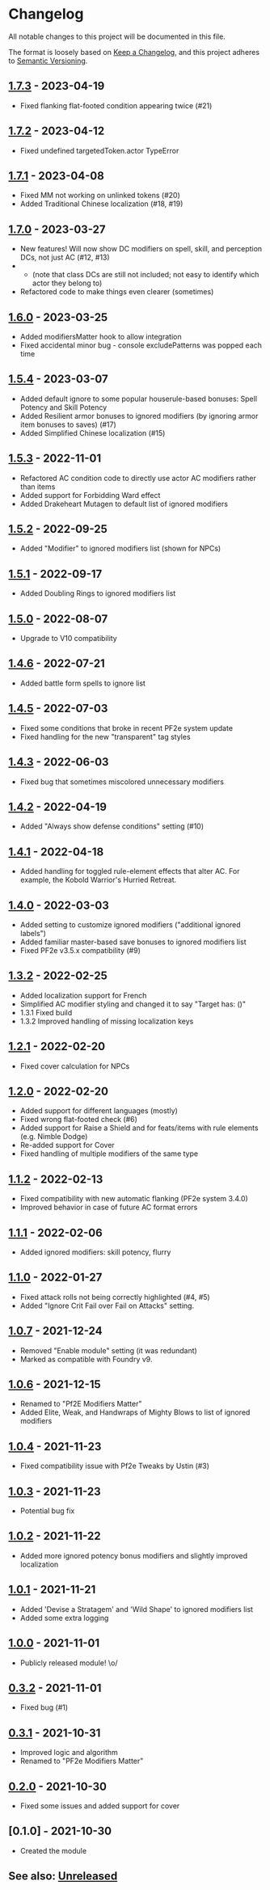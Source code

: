 # Changelog
All notable changes to this project will be documented in this file.

The format is loosely based on [Keep a Changelog](https://keepachangelog.com/en/1.0.0/),
and this project adheres to [Semantic Versioning](https://semver.org/spec/v2.0.0.html).

## [1.7.3] - 2023-04-19
- Fixed flanking flat-footed condition appearing twice (#21)

## [1.7.2] - 2023-04-12
- Fixed undefined targetedToken.actor TypeError

## [1.7.1] - 2023-04-08
- Fixed MM not working on unlinked tokens (#20)
- Added Traditional Chinese localization (#18, #19)

## [1.7.0] - 2023-03-27
- New features! Will now show DC modifiers on spell, skill, and perception DCs, not just AC (#12, #13)
- - (note that class DCs are still not included;  not easy to identify which actor they belong to) 
- Refactored code to make things even clearer (sometimes) 

## [1.6.0] - 2023-03-25
- Added modifiersMatter hook to allow integration
- Fixed accidental minor bug - console excludePatterns was popped each time

## [1.5.4] - 2023-03-07
- Added default ignore to some popular houserule-based bonuses: Spell Potency and Skill Potency
- Added Resilient armor bonuses to ignored modifiers (by ignoring armor item bonuses to saves) (#17)
- Added Simplified Chinese localization (#15)

## [1.5.3] - 2022-11-01
- Refactored AC condition code to directly use actor AC modifiers rather than items
- Added support for Forbidding Ward effect
- Added Drakeheart Mutagen to default list of ignored modifiers

## [1.5.2] - 2022-09-25
- Added "Modifier" to ignored modifiers list (shown for NPCs)

## [1.5.1] - 2022-09-17
- Added Doubling Rings to ignored modifiers list

## [1.5.0] - 2022-08-07
- Upgrade to V10 compatibility

## [1.4.6] - 2022-07-21
- Added battle form spells to ignore list

## [1.4.5] - 2022-07-03
- Fixed some conditions that broke in recent PF2e system update
- Fixed handling for the new "transparent" tag styles

## [1.4.3] - 2022-06-03
- Fixed bug that sometimes miscolored unnecessary modifiers

## [1.4.2] - 2022-04-19
- Added "Always show defense conditions" setting (#10)

## [1.4.1] - 2022-04-18
- Added handling for toggled rule-element effects that alter AC.  For example, the Kobold Warrior's Hurried Retreat.

## [1.4.0] - 2022-03-03
- Added setting to customize ignored modifiers ("additional ignored labels")
- Added familiar master-based save bonuses to ignored modifiers list
- Fixed PF2e v3.5.x compatibility (#9)

## [1.3.2] - 2022-02-25
- Added localization support for French
- Simplified AC modifier styling and changed it to say "Target has: (<conditions>)"
- 1.3.1 Fixed build
- 1.3.2 Improved handling of missing localization keys

## [1.2.1] - 2022-02-20
- Fixed cover calculation for NPCs

## [1.2.0] - 2022-02-20
- Added support for different languages (mostly)
- Fixed wrong flat-footed check (#6)
- Added support for Raise a Shield and for feats/items with rule elements (e.g. Nimble Dodge)
- Re-added support for Cover
- Fixed handling of multiple modifiers of the same type

## [1.1.2] - 2022-02-13
- Fixed compatibility with new automatic flanking (PF2e system 3.4.0)
- Improved behavior in case of future AC format errors

## [1.1.1] - 2022-02-06
- Added ignored modifiers: skill potency, flurry

## [1.1.0] - 2022-01-27
- Fixed attack rolls not being correctly highlighted (#4, #5)
- Added "Ignore Crit Fail over Fail on Attacks" setting.

## [1.0.7] - 2021-12-24
- Removed "Enable module" setting (it was redundant)
- Marked as compatible with Foundry v9.

## [1.0.6] - 2021-12-15
- Renamed to "Pf2E Modifiers Matter"
- Added Elite, Weak, and Handwraps of Mighty Blows to list of ignored modifiers

## [1.0.4] - 2021-11-23
- Fixed compatibility issue with Pf2e Tweaks by Ustin (#3)

## [1.0.3] - 2021-11-23
- Potential bug fix

## [1.0.2] - 2021-11-22
- Added more ignored potency bonus modifiers and slightly improved localization

## [1.0.1] - 2021-11-21
- Added 'Devise a Stratagem' and 'Wild Shape' to ignored modifiers list
- Added some extra logging

## [1.0.0] - 2021-11-01
- Publicly released module! \o/

## [0.3.2] - 2021-11-01
- Fixed bug (#1)

## [0.3.1] - 2021-10-31
- Improved logic and algorithm
- Renamed to "PF2e Modifiers Matter"
 
## [0.2.0] - 2021-10-30
- Fixed some issues and added support for cover
 
## [0.1.0] - 2021-10-30
- Created the module

## See also: [Unreleased]

[0.2.0]: https://github.com/shemetz/pf2e-modifiers-matter/compare/0.1.0...0.2.0
[0.3.1]: https://github.com/shemetz/pf2e-modifiers-matter/compare/0.2.0...0.3.1
[0.3.2]: https://github.com/shemetz/pf2e-modifiers-matter/compare/0.3.1...0.3.2
[1.0.0]: https://github.com/shemetz/pf2e-modifiers-matter/compare/0.3.2...1.0.0
[1.0.1]: https://github.com/shemetz/pf2e-modifiers-matter/compare/1.0.0...1.0.1
[1.0.2]: https://github.com/shemetz/pf2e-modifiers-matter/compare/1.0.1...1.0.2
[1.0.3]: https://github.com/shemetz/pf2e-modifiers-matter/compare/1.0.2...1.0.3
[1.0.4]: https://github.com/shemetz/pf2e-modifiers-matter/compare/1.0.3...1.0.4
[1.0.6]: https://github.com/shemetz/pf2e-modifiers-matter/compare/1.0.4...1.0.6
[1.0.7]: https://github.com/shemetz/pf2e-modifiers-matter/compare/1.0.6...1.0.7
[1.1.0]: https://github.com/shemetz/pf2e-modifiers-matter/compare/1.0.7...1.1.0
[1.1.1]: https://github.com/shemetz/pf2e-modifiers-matter/compare/1.1.0...1.1.1
[1.1.2]: https://github.com/shemetz/pf2e-modifiers-matter/compare/1.1.1...1.1.2
[1.2.0]: https://github.com/shemetz/pf2e-modifiers-matter/compare/1.1.2...1.2.0
[1.2.1]: https://github.com/shemetz/pf2e-modifiers-matter/compare/1.2.0...1.2.1
[1.3.2]: https://github.com/shemetz/pf2e-modifiers-matter/compare/1.2.1...1.3.2
[1.4.0]: https://github.com/shemetz/pf2e-modifiers-matter/compare/1.3.2...1.4.0
[1.4.1]: https://github.com/shemetz/pf2e-modifiers-matter/compare/1.4.0...1.4.1
[1.4.2]: https://github.com/shemetz/pf2e-modifiers-matter/compare/1.4.1...1.4.2
[1.4.3]: https://github.com/shemetz/pf2e-modifiers-matter/compare/1.4.2...1.4.3
[1.4.5]: https://github.com/shemetz/pf2e-modifiers-matter/compare/1.4.3...1.4.5
[1.4.6]: https://github.com/shemetz/pf2e-modifiers-matter/compare/1.4.5...1.4.6
[1.5.0]: https://github.com/shemetz/pf2e-modifiers-matter/compare/1.4.6...1.5.0
[1.5.1]: https://github.com/shemetz/pf2e-modifiers-matter/compare/1.5.0...1.5.1
[1.5.2]: https://github.com/shemetz/pf2e-modifiers-matter/compare/1.5.1...1.5.2
[1.5.3]: https://github.com/shemetz/pf2e-modifiers-matter/compare/1.5.2...1.5.3
[1.5.4]: https://github.com/shemetz/pf2e-modifiers-matter/compare/1.5.3...1.5.4
[1.6.0]: https://github.com/shemetz/pf2e-modifiers-matter/compare/1.5.4...1.6.0
[1.7.0]: https://github.com/shemetz/pf2e-modifiers-matter/compare/1.6.0...1.7.0
[1.7.1]: https://github.com/shemetz/pf2e-modifiers-matter/compare/1.7.0...1.7.1
[1.7.2]: https://github.com/shemetz/pf2e-modifiers-matter/compare/1.7.1...1.7.2
[1.7.3]: https://github.com/shemetz/pf2e-modifiers-matter/compare/1.7.2...1.7.3
[Unreleased]: https://github.com/shemetz/pf2e-modifiers-matter/compare/1.7.3...HEAD
